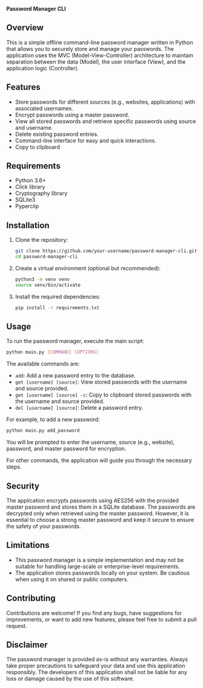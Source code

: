 **Password Manager CLI**

## Overview

This is a simple offline command-line password manager written in Python that allows you to securely store and manage your passwords. The application uses the MVC (Model-View-Controller) architecture to maintain separation between the data (Model), the user interface (View), and the application logic (Controller).

## Features

- Store passwords for different sources (e.g., websites, applications) with associated usernames.
- Encrypt passwords using a master password.
- View all stored passwords and retrieve specific passwords using source and username.
- Delete existing password entries.
- Command-line interface for easy and quick interactions.
- Copy to clipboard 

## Requirements

- Python 3.6+
- Click library 
- Cryptography library
- SQLite3
- Pyperclip

## Installation

1. Clone the repository:

   ```bash
   git clone https://github.com/your-username/password-manager-cli.git
   cd password-manager-cli
   ```

2. Create a virtual environment (optional but recommended):

   ```bash
   python3 -m venv venv
   source venv/bin/activate   
   ```

3. Install the required dependencies:

   ```bash
   pip install -r requirements.txt
   ```

## Usage

To run the password manager, execute the main script:

```bash
python main.py [COMMAND] [OPTIONS]
```

The available commands are:

- `add`: Add a new password entry to the database.
- `get [username] [source]`: View stored passwords with the username and source provided.
- `get [username] [source] -c`: Copy to clipboard stored passwords with the username and source provided.
- `del [username] [source]`: Delete a password entry.

For example, to add a new password:

```bash
python main.py add_password
```

You will be prompted to enter the username, source (e.g., website), password, and master password for encryption.

For other commands, the application will guide you through the necessary steps.

## Security

The application encrypts passwords using AES256 with the provided master password and stores them in a SQLite database. The passwords are decrypted only when retrieved using the master password. However, it is essential to choose a strong master password and keep it secure to ensure the safety of your passwords.

## Limitations

- This password manager is a simple implementation and may not be suitable for handling large-scale or enterprise-level requirements.
- The application stores passwords locally on your system. Be cautious when using it on shared or public computers.

## Contributing

Contributions are welcome! If you find any bugs, have suggestions for improvements, or want to add new features, please feel free to submit a pull request.


## Disclaimer

The password manager is provided as-is without any warranties. Always take proper precautions to safeguard your data and use this application responsibly. The developers of this application shall not be liable for any loss or damage caused by the use of this software.
